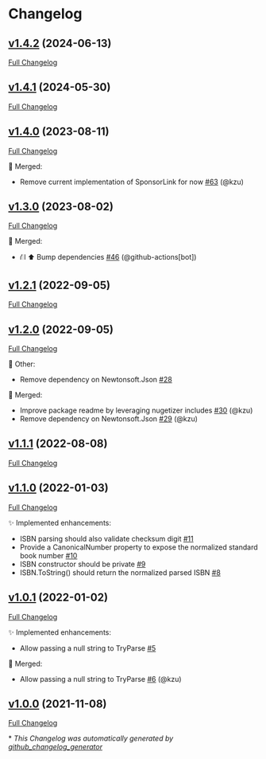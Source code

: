 # Changelog

## [v1.4.2](https://github.com/devlooped/isbn/tree/v1.4.2) (2024-06-13)

[Full Changelog](https://github.com/devlooped/isbn/compare/v1.4.1...v1.4.2)

## [v1.4.1](https://github.com/devlooped/isbn/tree/v1.4.1) (2024-05-30)

[Full Changelog](https://github.com/devlooped/isbn/compare/v1.4.0...v1.4.1)

## [v1.4.0](https://github.com/devlooped/isbn/tree/v1.4.0) (2023-08-11)

[Full Changelog](https://github.com/devlooped/isbn/compare/v1.3.0...v1.4.0)

:twisted_rightwards_arrows: Merged:

- Remove current implementation of SponsorLink for now [\#63](https://github.com/devlooped/isbn/pull/63) (@kzu)

## [v1.3.0](https://github.com/devlooped/isbn/tree/v1.3.0) (2023-08-02)

[Full Changelog](https://github.com/devlooped/isbn/compare/v1.2.1...v1.3.0)

:twisted_rightwards_arrows: Merged:

- ⛙ ⬆️ Bump dependencies [\#46](https://github.com/devlooped/isbn/pull/46) (@github-actions[bot])

## [v1.2.1](https://github.com/devlooped/isbn/tree/v1.2.1) (2022-09-05)

[Full Changelog](https://github.com/devlooped/isbn/compare/v1.2.0...v1.2.1)

## [v1.2.0](https://github.com/devlooped/isbn/tree/v1.2.0) (2022-09-05)

[Full Changelog](https://github.com/devlooped/isbn/compare/v1.1.1...v1.2.0)

:hammer: Other:

- Remove dependency on Newtonsoft.Json [\#28](https://github.com/devlooped/isbn/issues/28)

:twisted_rightwards_arrows: Merged:

- Improve package readme by leveraging nugetizer includes [\#30](https://github.com/devlooped/isbn/pull/30) (@kzu)
- Remove dependency on Newtonsoft.Json [\#29](https://github.com/devlooped/isbn/pull/29) (@kzu)

## [v1.1.1](https://github.com/devlooped/isbn/tree/v1.1.1) (2022-08-08)

[Full Changelog](https://github.com/devlooped/isbn/compare/v1.1.0...v1.1.1)

## [v1.1.0](https://github.com/devlooped/isbn/tree/v1.1.0) (2022-01-03)

[Full Changelog](https://github.com/devlooped/isbn/compare/v1.0.1...v1.1.0)

:sparkles: Implemented enhancements:

- ISBN parsing should also validate checksum digit [\#11](https://github.com/devlooped/isbn/issues/11)
- Provide a CanonicalNumber property to expose the normalized standard book number [\#10](https://github.com/devlooped/isbn/issues/10)
- ISBN constructor should be private [\#9](https://github.com/devlooped/isbn/issues/9)
- ISBN.ToString\(\) should return the normalized parsed ISBN [\#8](https://github.com/devlooped/isbn/issues/8)

## [v1.0.1](https://github.com/devlooped/isbn/tree/v1.0.1) (2022-01-02)

[Full Changelog](https://github.com/devlooped/isbn/compare/v1.0.0...v1.0.1)

:sparkles: Implemented enhancements:

- Allow passing a null string to TryParse [\#5](https://github.com/devlooped/isbn/issues/5)

:twisted_rightwards_arrows: Merged:

- Allow passing a null string to TryParse [\#6](https://github.com/devlooped/isbn/pull/6) (@kzu)

## [v1.0.0](https://github.com/devlooped/isbn/tree/v1.0.0) (2021-11-08)

[Full Changelog](https://github.com/devlooped/isbn/compare/9197e446181ebd70ab7828f53bb4200956b57d49...v1.0.0)



\* *This Changelog was automatically generated by [github_changelog_generator](https://github.com/github-changelog-generator/github-changelog-generator)*
